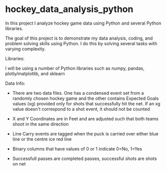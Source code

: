 # hockey_data_analysis_python

In this project I analyze hockey game data using Python and several Python libraries.

The goal of this project is to demonstrate my data analysis, coding, and problem solving skills using Python. I do this by solving several tasks with varying complexity.

Libraries:

I will be using a number of Python libraries such as numpy, pandas, plotly/matplotlib, and sklearn

Data Info:

- There are two data files. One has a condensed event set from a randomly chosen hockey game and the other contains Expected Goals values (xg) provided only for shots that successfully hit the net. If an xg value doesn't correspond to a shot event, it should not be counted

- X and Y Coordinates are in Feet and are adjusted such that both teams shoot in the same direction

- Line Carry events are tagged when the puck is carried over either blue line or the centre ice red line

- Binary columns that have values of 0 or 1 indicate 0=No, 1=Yes

- Successfull passes are completed passes, successful shots are shots on net
